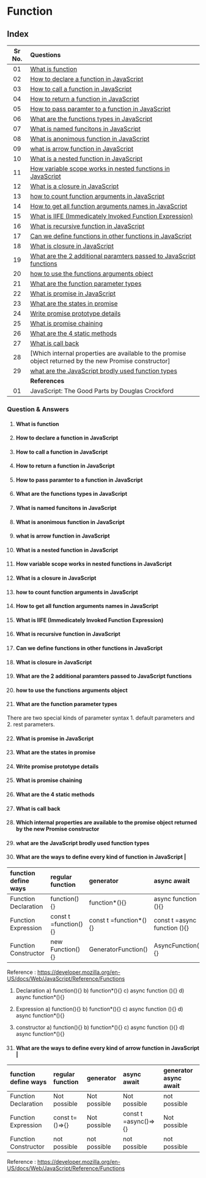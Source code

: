 # Function

## Index

| Sr No. | Questions |
| :---: | :--- |
| 01 | [What is function](#what-is-function) |
| 02 | [How to declare a function in JavaScript](#how-to-declare-a-function-in-javascript) |
| 03 | [How to call a function in JavaScript](#how-to-call-a-function-in-javascript) |
| 04 | [How to return a function in JavaScript](#how-to-return-a-function-in-javascript) |
| 05 | [How to pass paramter to a function in JavaScript](#how-to-pass-paramter-to-a-function-in-javascript) |
| 06 | [What are the functions types in JavaScript](#what-are-the-functions-types-in-javascript) |
| 07 | [What is named funcitons in JavaScript](#what-is-named-funcitons-in-javascript) |
| 08 | [What is anonimous function in JavaScript](#what-is-anonimous-function-in-javascript) |
| 09 | [what is arrow function in JavaScript](#what-is-arrow-function-in-javascript) |
| 10 | [What is a nested function in JavaScript](#what-is-a-nested-function-in-javascript) |
| 11 | [How variable scope works in nested functions in JavaScript](#how-variable-scope-works-in-nested-functions-in-javascript) |
| 12 | [What is a closure in JavaScript](#what-is-a-closure-in-javascript) |
| 13 | [how to count function arguments in JavaScript](#how-to-count-function-arguments-in-javascript) |
| 14 | [How to get all function arguments names in JavaScript](#how-to-get-all-function-arguments-names-in-javascript) |
| 15 | [What is IIFE (Immedicately Invoked Function Expression)](#what-is-iife-immedicately-invoked-function-expression) |
| 16 | [What is recursive function in JavaScript](#what-is-recursive-function-in-javascript) |
| 17 | [Can we define functions in other functions in JavaScript](#can-we-define-functions-in-other-functions-in-javascript) |
| 18 | [What is closure in JavaScript](#what-is-closure-in-javascript) |
| 19 | [What are the 2 additional paramters passed to JavaScript functions](#what-are-the-2-additional-paramters-passed-to-javascript-functions) |
| 20 | [how to use the functions arguments object](#how-to-use-the-functions-arguments-object) |
| 21 | [What are the function parameter types](#what-are-the-function-parameter-types) |
| 22 | [What is promise in JavaScript](#what-is-promise-in-javascript) |
| 23 | [What are the states in promise](#what-are-the-states-in-promise)|
| 24 | [Write promise prototype details](#write-promise-prototype-details) |
| 25 | [What is promise chaining](#what-is-promise-chaining) |
| 26 | [What are the 4 static methods](#what-are-the-4-static-methods) |
| 27 | [What is call back](#what-is-call-back) |
| 28 | [Which internal properties are available to the promise object returned by the new Promise constructor]
| 29 | [what are the JavaScript brodly used function types](#what-are-the-javascript-brodly-used-function-types) |
|    | **References** |
| 01 | JavaScript: The Good Parts by Douglas Crockford |

### Question & Answers

01. #### What is function

02. #### How to declare a function in JavaScript

03. #### How to call a function in JavaScript

04. #### How to return a function in JavaScript

05. #### How to pass paramter to a function in JavaScript

06. #### What are the functions types in JavaScript

07. #### What is named funcitons in JavaScript

08. #### What is anonimous function in JavaScript

09. #### what is arrow function in JavaScript

10. #### What is a nested function in JavaScript

11. #### How variable scope works in nested functions in JavaScript

12. #### What is a closure in JavaScript

13. #### how to count function arguments in JavaScript

14. #### How to get all function arguments names in JavaScript

15. #### What is IIFE (Immedicately Invoked Function Expression)

16. #### What is recursive function in JavaScript

17. #### Can we define functions in other functions in JavaScript

18. #### What is closure in JavaScript

19. #### What are the 2 additional paramters passed to JavaScript functions

20. #### how to use the functions arguments object

21. #### What are the function parameter types

  There are two special kinds of parameter syntax
    1. default parameters and
    2. rest parameters.

22. #### What is promise in JavaScript

23. #### What are the states in promise  

24. #### Write promise prototype details

25. #### What is promise chaining

26. #### What are the 4 static methods

27. #### What is call back

28. #### Which internal properties are available to the promise object returned by the new Promise constructor

29. #### what are the JavaScript brodly used function types

30. #### What are the ways to define every kind of function in JavaScript |

| function define ways | regular function  | generator | async await | generator async await |
| :--- | :--- |:--- |:--- |:--- |
| Function Declaration | function(){}          | function*(){}          | async function (){}         | async function* (){} |
| Function Expression  | const t =function(){} | const t =function*(){} | const t =async function (){}| const test = async function* (){} |
| Function Constructor | new Function(){} | GeneratorFunction() | AsyncFunction(){}| AsyncGeneratorFunction() |
Reference : <https://developer.mozilla.org/en-US/docs/Web/JavaScript/Reference/Functions>

 1) Declaration
    a) function(){}
    b) function*(){}
    c) async function (){}
    d) async function*(){}

 2) Expression
    a) function(){}
    b) function*(){}
    c) async function (){}
    d) async function*(){}

 3) constructor
    a) function(){}
    b) function*(){}
    c) async function (){}
    d) async function*(){}

31. #### What are the ways to define every kind of arrow function in JavaScript |

| function define ways | regular function  | generator | async await | generator async await |
| :--- | :--- |:--- |:--- |:--- |
| Function Declaration | Not possible   | Not possible | Not possible        | not possible |
| Function Expression  | const t=()=>{} | Not possible | const t =async()=>{}| Not possible |
| Function Constructor | not possible   | not possible | not possible        | not possible |
Reference : <https://developer.mozilla.org/en-US/docs/Web/JavaScript/Reference/Functions>
